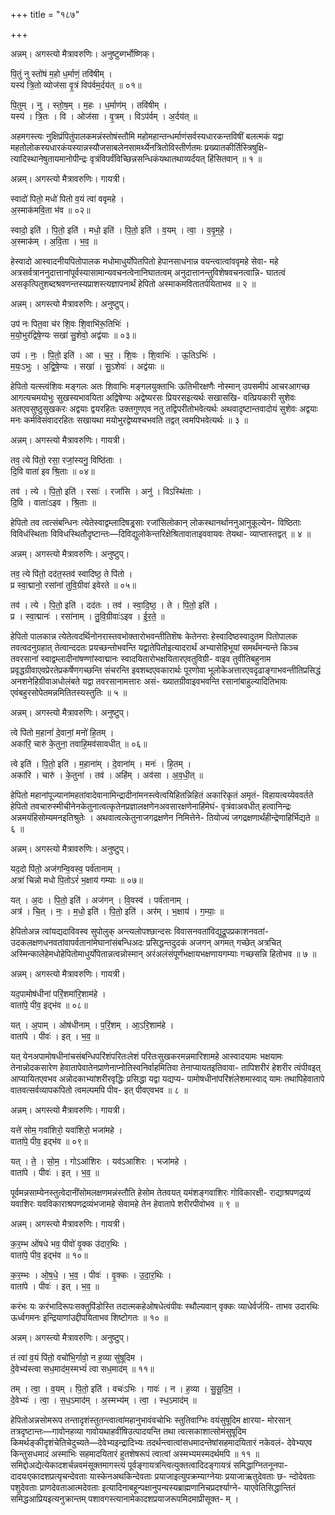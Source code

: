 +++
title = "१८७"

+++


अन्नम्। अगस्त्यो मैत्रावरुणिः। अनुष्टुब्गर्भोष्णिक्।

पि॒तुं नु स्तो॑षं म॒हो ध॒र्माणं॒ तवि॑षीम् ।  
यस्य॑ त्रि॒तो व्योज॑सा वृ॒त्रं विप॑र्वम॒र्दय॑त् ॥ ०१॥

पि॒तुम् । नु । स्तो॒ष॒म् । म॒हः । ध॒र्माण॑म् । तवि॑षीम् ।  
यस्य॑ । त्रि॒तः । वि । ओज॑सा । वृ॒त्रम् । विऽप॑र्वम् । अ॒र्दय॑त् ॥

अहमगस्त्यः नुक्षिप्रंपितुंपालकमन्नंस्तोषंस्तौमि महोमहान्तन्धर्माणंसर्वस्यधारकन्तविषीं बलत्मकं यद्वा महतोलोकस्यधारकंयस्यान्नस्यौजसाबलेनसामर्थ्येनत्रितोविस्तीर्णतमः प्रख्यातकीर्तिस्त्रिषुक्षि- त्यादिस्थानेषुतायमानोपीन्द्रः वृत्रंविपर्वंविच्छिन्नसन्धिकंयथातथाव्यर्दयत् हिंसितवान् ॥ १ ॥

अन्नम्। अगस्त्यो मैत्रावरुणिः। गायत्री।

स्वादो॑ पितो॒ मधो॑ पितो व॒यं त्वा॑ ववृमहे ।  
अ॒स्माक॑मवि॒ता भ॑व ॥ ०२॥

स्वादो॒ इति॑ । पि॒तो॒ इति॑ । मधो॒ इति॑ । पि॒तो॒ इति॑ । व॒यम् । त्वा॒ । व॒वृ॒म॒हे॒ ।  
अ॒स्माक॑म् । अ॒वि॒ता । भ॒व॒ ॥

हेस्वादो आस्वादनीयपितोपालक मधोमाधुर्योपेतपितो हेपानसाधनान्न वयन्त्वात्वांववृमहे सेवा- महे अत्रसर्वत्राननुदात्तानांपूर्वस्यासामान्यवचनत्वेनानिघातत्वम् अनुदात्तानन्तुविशेषवचनत्वान्नि- घातत्वं असकृत्पितुशब्दश्रवणन्तस्यप्राशस्त्यज्ञापनार्थं हेपितो अस्माकमवितातर्पयिताभव ॥ २ ॥

अन्नम्। अगस्त्यो मैत्रावरुणिः। अनुष्टुप्।

उप॑ नः पित॒वा च॑र शि॒वः शि॒वाभि॑रू॒तिभिः॑ ।  
म॒यो॒भुर॑द्विषे॒ण्यः सखा॑ सु॒शेवो॒ अद्व॑याः ॥ ०३॥

उप॑ । नः॒ । पि॒तो॒ इति॑ । आ । च॒र॒ । शि॒वः । शि॒वाभिः॑ । ऊ॒तिऽभिः॑ ।  
म॒यः॒ऽभुः । अ॒द्वि॒षे॒ण्यः । सखा॑ । सु॒ऽशेवः॑ । अद्व॑याः ॥

हेपितो यत्स्त्वंशिवः मङ्गलः अतः शिवाभिः मङ्गलयुक्ताभिः ऊतिभीरक्षणैः नोस्मान् उपसमीपं आचरआगच्छ आगत्यचमयोभुः सुखस्यभावयिता अद्विषेण्यः अद्वेष्यरसः प्रियरसइत्यर्थः सखासखि- वत्प्रियकारी सुशेवः अतएवसुष्ठुसुखकरः अद्वयाः द्वयरहितः उक्तगुणएव नतु तद्विपरीतोभवेत्यर्थः अथवादृष्टान्तवादोयं सुशेवः अद्वयाः मनः कर्मविसंवादरहितः सखायथा मयोभुरद्वेष्यश्चभवति तद्वत् त्वमपिभवेत्यर्थः ॥ ३ ॥

अन्नम्। अगस्त्यो मैत्रावरुणिः। गायत्री।

तव॒ त्ये पि॑तो॒ रसा॒ रजां॒स्यनु॒ विष्ठि॑ताः ।  
दि॒वि वाता॑ इव श्रि॒ताः ॥ ०४॥

तव॑ । त्ये । पि॒तो॒ इति॑ । रसाः॑ । रजां॑सि । अनु॑ । विऽस्थि॑ताः ।  
दि॒वि । वाताः॑ऽइव । श्रि॒ताः ॥

हेपितो तव त्वत्संबन्धिनः त्येतेस्वाद्वम्लादिषड्र्साः रजांसिलोकान् लोकस्थानर्थाननुआनुकूल्येन- विष्ठिताः विविधंस्थिताः विविधस्थितौदृष्टान्तः—दिविद्युलोकेन्तरिक्षेश्रितावाताइववायवः तेयथा- व्याप्तास्तद्वत् ॥ ४ ॥

अन्नम्। अगस्त्यो मैत्रावरुणिः। अनुष्टुप्।

तव॒ त्ये पि॑तो॒ दद॑त॒स्तव॑ स्वादिष्ठ॒ ते पि॑तो ।  
प्र स्वा॒द्मानो॒ रसा॑नां तुवि॒ग्रीवा॑ इवेरते ॥ ०५॥

तव॑ । त्ये । पि॒तो॒ इति॑ । दद॑तः । तव॑ । स्वा॒दि॒ष्ठ॒ । ते । पि॒तो॒ इति॑ ।  
प्र । स्वा॒द्मानः॑ । रसा॑नाम् । तु॒वि॒ग्रीवाः॑ऽइव । ई॒र॒ते॒ ॥

हेपितो पालकान्न त्येतेत्वदर्थिनोनरास्तवभोक्तारोभवन्तीतिशॆषः केतेनराः हेस्वादिष्ठस्वादुतम पितोपालक तवत्वदनुग्रहात् तेत्वान्ददतः प्रयच्छन्तोभवन्ति यद्वातेपितोइत्यादरार्थं अभ्यासेहिभूयां समर्थंमन्यन्ते किञ्च तवरसानां स्वाद्वम्लादीनांषण्णांस्वाद्मानः स्वादयितारोभक्षयितारएवतुविग्री- वाइव तुवीतिबहुनाम प्रवृद्धग्रीवाएवप्रेरतेप्रकर्षेणगच्छन्ति संचरन्ति इवशब्दएवकारार्थः पूरणोवा भूलोकेअत्तारएवदृढाङ्गाभवन्तीतिप्रसिद्धं अनशनेहिग्रीवाअधोलंबते यद्वा तवरसानामत्तारः असं- ख्यातग्रीवाइवभवन्ति रसानांबाहुल्यादितिभावः एवंबहुरसोपेतमन्नमितितस्यस्तुतिः ॥ ५ ॥

अन्नम्। अगस्त्यो मैत्रावरुणिः। अनुष्टुप्।

त्वे पि॑तो म॒हानां॑ दे॒वानां॒ मनो॑ हि॒तम् ।  
अका॑रि॒ चारु॑ के॒तुना॒ तवाहि॒मव॑सावधीत् ॥ ०६॥

त्वे इति॑ । पि॒तो॒ इति॑ । म॒हाना॑म् । दे॒वाना॑म् । मनः॑ । हि॒तम् ।  
अका॑रि । चारु॑ । के॒तुना॑ । तव॑ । अहि॑म् । अव॑सा । अ॒व॒धी॒त् ॥

हेपितो महानांपूज्यानांमहतांवादेवानामिन्द्रादीनांमनस्त्वेत्वयिहितन्निहितं अकारिकृतं अमृतं- विहायत्वय्येववर्तते हेपितो तवचारुस्मीचीनेनकेतुनात्वत्कृतेनप्रज्ञालक्षणेनअवसारक्षणेनाहिंमेघं- वृत्रंवाअवधीत् हत्वानिन्द्रः अन्नमयंहिसोम्यमनइतिश्रुतेः । अथवात्वत्केतुनाजगद्रक्षणेन निमित्तेने- तियोज्यं जगद्रक्षणार्थंहीन्द्रेणाहिर्भिद्यते ॥ ६ ॥

अन्नम्। अगस्त्यो मैत्रावरुणिः। अनुष्टुप्।

यद॒दो पि॑तो॒ अज॑गन्वि॒वस्व॒ पर्व॑तानाम् ।  
अत्रा॑ चिन्नो मधो पि॒तोऽरं॑ भ॒क्षाय॑ गम्याः ॥ ०७॥

यत् । अ॒दः । पि॒तो॒ इति॑ । अज॑गन् । वि॒वस्व॑ । पर्व॑तानाम् ।  
अत्र॑ । चि॒त् । नः॒ । म॒धो॒ इति॑ । पि॒तो॒ इति॑ । अर॑म् । भ॒क्षाय॑ । ग॒म्याः॒ ॥

हेपितोअन्न त्वांयद्यदाविवस्व सुपोलुक् अन्त्यलोपश्छान्दसः विवासनवतांविद्युद्रूपप्रकाशनवतां- उदकलक्षणधनवतांवापर्वतानांमेघानांसंबन्धिअदः प्रसिद्धन्तदुदकं अजगन् अगमत् गच्छेत् अत्रचित् अस्मिन्कालेहेमधोहेपितोमाधुर्योपेतान्नत्वन्नोस्मान् अरंअलंसंपूर्णंभक्षायभक्षणायगम्याः गच्छसन्नि हितोभव ॥ ७ ॥

अन्नम्। अगस्त्यो मैत्रावरुणिः। गायत्री।

यद॒पामोष॑धीनां परिं॒शमा॑रि॒शाम॑हे ।  
वाता॑पे॒ पीव॒ इद्भ॑व ॥ ०८॥

यत् । अ॒पाम् । ओष॑धीनाम् । प॒रिं॒शम् । आ॒ऽरि॒शाम॑हे ।  
वाता॑पे । पीवः॑ । इत् । भ॒व॒ ॥

यत् येनअपामोषधीनांचसंबन्धिपरिंशंपरितःलेशं परितःसुखकरमन्नमारिशामहे आस्वादयामः भक्षयामः तेनान्नोदकसारेण हेवातापेवातेनप्राणेनाप्नोतिस्वनिर्वाहमितिवा तेनाप्यायतइतिवावा- तापिशरीरं हेशरीर त्वंपीवइत् आप्यायितएवभव अन्नोदकाभ्यांशरीरवृद्धिः प्रसिद्धा यद्वा यद्यप्य- पामोषधीनांपरिंशंलेशमास्वाद् यामः तथापिहेवातापे वातवत्सर्वव्यापकपितो त्वमल्पमपि पीव- इत् पीवएवभव ॥ ८ ॥

अन्नम्। अगस्त्यो मैत्रावरुणिः। गायत्री।

यत्ते॑ सोम॒ गवा॑शिरो॒ यवा॑शिरो॒ भजा॑महे ।  
वाता॑पे॒ पीव॒ इद्भ॑व ॥ ०९॥

यत् । ते॒ । सो॒म॒ । गोऽआ॑शिरः । यव॑ऽआशिरः । भजा॑महे ।  
वाता॑पे । पीवः॑ । इत् । भ॒व॒ ॥

पूर्वमन्नसाम्येनस्तुत्वेदानींसोमलक्षणमन्नंस्तौति हेसोम तेतवयत् यमंशङ्गवाशिरः गोविकारक्षी- राद्याश्रपणद्रव्यं यवाशिरः यवविकाराश्रपणद्रव्यंभजामहे सेवामहे तेन हेवातापे शरीरपीवोभव ॥ ९ ॥

अन्नम्। अगस्त्यो मैत्रावरुणिः। गायत्री।

क॒र॒म्भ ओ॑षधे भव॒ पीवो॑ वृ॒क्क उ॑दार॒थिः ।  
वाता॑पे॒ पीव॒ इद्भ॑व ॥ १०॥

क॒र॒म्भः । ओ॒ष॒धे॒ । भ॒व॒ । पीवः॑ । वृ॒क्कः । उ॒दा॒र॒थिः ।  
वाता॑पे । पीवः॑ । इत् । भ॒व॒ ॥

करंभः यः करंभादिरूपःसक्तुपिंडोस्ति तदात्मकहेओषधेत्वंपीवः स्थौल्यवान् वृक्कः व्याधेर्वर्जयि- ताभव उदारथिः ऊर्ध्वगमनः इन्द्रियाणांउद्दीपयिताभव शिष्टोगतः ॥ १० ॥

अन्नम्। अगस्त्यो मैत्रावरुणिः। अनुष्टुप्।

तं त्वा॑ व॒यं पि॑तो॒ वचो॑भि॒र्गावो॒ न ह॒व्या सु॑षूदिम ।  
दे॒वेभ्य॑स्त्वा सध॒माद॑म॒स्मभ्यं॑ त्वा सध॒माद॑म् ॥ ११॥

तम् । त्वा॒ । व॒यम् । पि॒तो॒ इति॑ । वचः॑ऽभिः । गावः॑ । न । ह॒व्या । सु॒सू॒दि॒म॒ ।  
दे॒वेभ्यः॑ । त्वा॒ । स॒ध॒ऽमाद॑म् । अ॒स्मभ्य॑म् । त्वा॒ । स्ध॒ऽमाद॑म् ॥

हेपितोअन्नसोमरूप तन्तादृशंस्तुतन्त्वात्वांमहानुभावंवचोभिः स्तुतिवाग्भिः वयंसुषूदिम क्षारया- मोरसान् तत्रदृष्टान्तः—गावोनहव्या गावोयथाहवींषिउत्पादयन्ति तथा त्वत्सकाशात्सोमंसुषूदिम किमर्थङ्कीदृशंचेतिचेदुच्यते—देवेभ्यइन्द्रादिभ्यः तदर्थन्त्वात्वांसधमादन्तेषांसहमादयितारं नकेवलं- देवेभ्यएव किन्तुसधमादं अस्माभिः सहमादयितारं हुतशेषरूपं त्वात्वां अस्मभ्यमस्मदर्थमपि ॥ ११ ॥समिद्दोअद्येत्येकादशर्चन्नवमंसूक्तमागस्त्यं पूर्वङ्गायत्रन्त्वित्युक्तत्वादिदङ्गायत्रं समिद्धाग्नितनूनपा- दादयःएकादशप्रत्यृचन्देवताः यास्केनअथकिन्देवताः प्रयाजाइत्युपक्रम्याग्नेयाः प्रयाजाऋतुदेवताः छ- न्दोदेवताः पशुदेवताः प्राणदेवताआत्मदेवताः इत्यादिनाबहून्पक्षानुपन्यस्यब्राह्मणानिचप्रदर्श्याग्ने- याएवेतिसिद्धान्तितं समिद्धआप्रियइत्यनुक्रान्तम् पशावगस्त्यानामेकादशप्रयाजरूपमिदमाप्रीसूक्त- म् ।